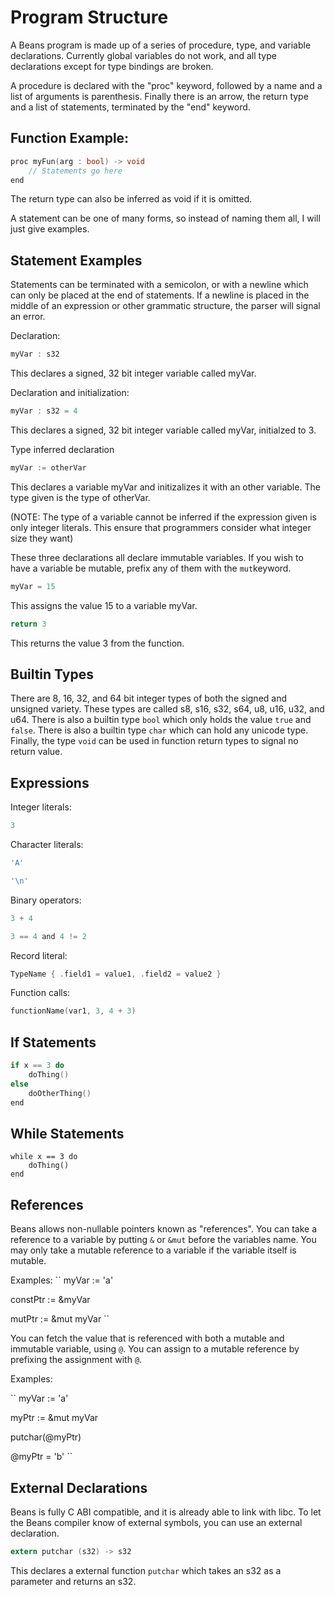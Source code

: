 # Program Structure

A Beans program is made up of a series of procedure, type, and variable declarations.  Currently global variables do not work, and all type declarations except for type bindings are broken.

A procedure is declared with the "proc" keyword, followed by a name and a list of arguments is parenthesis.  Finally there is an arrow, the return type and a list of statements, terminated by the "end" keyword.

## Function Example:

```c
proc myFun(arg : bool) -> void
    // Statements go here
end
```

The return type can also be inferred as void if it is omitted.

A statement can be one of many forms, so instead of naming them all, I will just give examples.

## Statement Examples

Statements can be terminated with a semicolon, or with a newline which can only be placed at the end of statements.  If a newline is placed in the middle of an expression or other grammatic structure, the parser will signal an error.

Declaration:
```c
myVar : s32 
```


This declares a signed, 32 bit integer variable called myVar.

Declaration and initialization:
```c
myVar : s32 = 4
```

This declares a signed, 32 bit integer variable called myVar, initialzed to 3.

Type inferred declaration
```c
myVar := otherVar
```

This declares a variable myVar and initizalizes it with an other variable.  The type given is the type of otherVar.

(NOTE: The type of a variable cannot be inferred if the expression given is only integer literals.  This ensure that programmers consider what integer size they want)

These three declarations all declare immutable variables.  If you wish to have a variable be mutable, prefix any of them with the ``mut``keyword.

```c
myVar = 15
```

This assigns the value 15 to a variable myVar.

```c
return 3
```

This returns the value 3 from the function.

## Builtin Types

There are 8, 16, 32, and 64 bit integer types of both the signed and unsigned variety. These types are called s8, s16, s32, s64, u8, u16, u32, and u64.
There is also a builtin type ``bool`` which only holds the value ``true`` and ``false``.  There is also a builtin type ``char`` which can hold any unicode type.
Finally, the type ``void`` can be used in function return types to signal no return value.

## Expressions 

Integer literals:

```c
3
```

Character literals:

```c
'A'
```
```c
'\n'
```

Binary operators:

```c
3 + 4
```

```c
3 == 4 and 4 != 2
```

Record literal:

```c
TypeName { .field1 = value1, .field2 = value2 }
```

Function calls:

```c
functionName(var1, 3, 4 + 3)
```

## If Statements

```c
if x == 3 do
    doThing()
else
    doOtherThing()
end
```

## While Statements

```
while x == 3 do
    doThing()
end
```

## References

Beans allows non-nullable pointers known as "references".  You can take a reference to a variable by putting ``&`` or ``&mut`` before the variables name.  You may only take a mutable reference to a variable if the variable itself is mutable.

Examples:
``
myVar := 'a'

constPtr := &myVar

mutPtr := &mut myVar
``

You can fetch the value that is referenced with both a mutable and immutable variable, using ``@``.  You can assign to a mutable reference by prefixing the assignment with ``@``.

Examples:

``
myVar := 'a'

myPtr := &mut myVar

putchar(@myPtr)

@myPtr = 'b'
``

## External Declarations

Beans is fully C ABI compatible, and it is already able to link with libc.
To let the Beans compiler know of external symbols, you can use an external declaration.


```c
extern putchar (s32) -> s32
```

This declares a external function ``putchar`` which takes an s32 as a parameter and returns an s32.
